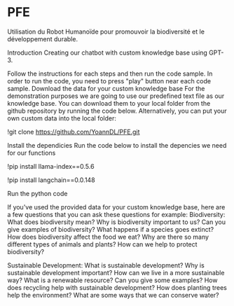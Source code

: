 # PFE
Utilisation du Robot Humanoïde pour promouvoir la biodiversité et le développement durable.

Introduction
Creating our chatbot with custom knowledge base using GPT-3.

Follow the instructions for each steps and then run the code sample. In order to run the code, you need to press "play" button near each code sample.
Download the data for your custom knowledge base
For the demonstration purposes we are going to use our predefined text file as our knowledge base. You can download them to your local folder from the github repository by running the code below. Alternatively, you can put your own custom data into the local folder:

!git clone https://github.com/YoannDL/PFE.git

Install the dependicies
Run the code below to install the depencies we need for our functions

!pip install llama-index==0.5.6

!pip install langchain==0.0.148

Run the python code

If you've used the provided data for your custom knowledge base, here are a few questions that you can ask these questions for example:
Biodiversity:
    What does biodiversity mean?
    Why is biodiversity important to us?
    Can you give examples of biodiversity?
    What happens if a species goes extinct?
    How does biodiversity affect the food we eat?
    Why are there so many different types of animals and plants?
    How can we help to protect biodiversity?

Sustainable Development:
    What is sustainable development?
    Why is sustainable development important?
    How can we live in a more sustainable way?
    What is a renewable resource? Can you give some examples?
    How does recycling help with sustainable development?
    How does planting trees help the environment?
    What are some ways that we can conserve water?



